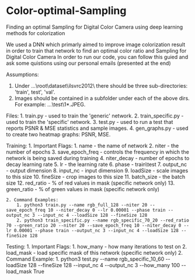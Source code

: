 # Color-optimal-Sampling
Finding an optimal Sampling for Digital Color Camera using deep learning methods for colorization

We used a DNN which primarly aimed to improve image colorization result in order to train that network to find an optimal color ratio and Sampling for Digital Color Camera
In order to run our code, you can follow this guied and ask some quistions using our personal emails (presented at the end)

Assumptions:
1. Under ...\root\dataset\ilsvrc2012\ there should be three sub-directories: 'train', test', 'val'.
2. Images should be contained in a subfolder under each of the above dirs. For example: ...\test\1\*.JPEG.


Files:
	1. train.py - used to train the 'generic' network.
	2. train_specific.py - used to train the 'specific' network.
	3. test.py - used to run a test that reports PSNR & MSE statistics and sample images.
	4. gen_graphs.py - used to create two heatmap graphs: PSNR, MSE.


Training:
	1. Important Flags:
		1.	name			- the name of network
		2.	niter			- the number of epochs
		3.	save_epoch_freq	- controls the frequency in which the network is being saved during training
		4.	niter_decay		- number of epochs to decay learning rate
		5.	lr				- the learning rate
		6.	phase			- train\test
		7.	output_nc		- output dimension
		8.	input_nc		- input dimension
		9.	loadSize		- scale images to this size
		10.	fineSize		- crop images to this size
		11. batch_size		- the batch size
		12.	red_ratio		- % of red values in mask (specific network only)
		13.	green_ratio		- % of green values in mask (specific network only)
	
	2. Command Examples:
		1. python3 train.py --name rgb_full_128 --niter 20 --save_epoch_freq 10 --niter_decay 0 --lr 0.00001 --phase train --output_nc 3 --input_nc 4 --loadSize 128 --fineSize 128
		2. python3 train_specific.py --name rgb_specific_70_20 --red_ratio 70 --green_ratio 20 --niter 20 --save_epoch_freq 10 --niter_decay 0 --lr 0.00001 --phase train --output_nc 3 --input_nc 4 --loadSize 128 --fineSize 128
	
	
Testing:
	1. Important Flags:
		1. how_many		- how many iterations to test on
		2. load_mask	- load specific mask of this network (specific network only)
	2. Command Example:
		1. python3 test.py --name rgb_specific_10_60 --loadSize 128 --fineSize 128 --input_nc 4 --output_nc 3 --how_many 100 --load_mask True

